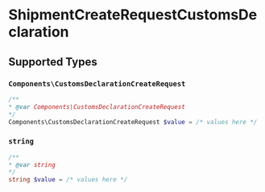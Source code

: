 # ShipmentCreateRequestCustomsDeclaration


## Supported Types

### `Components\CustomsDeclarationCreateRequest`

```php
/**
* @var Components\CustomsDeclarationCreateRequest
*/
Components\CustomsDeclarationCreateRequest $value = /* values here */
```

### `string`

```php
/**
* @var string
*/
string $value = /* values here */
```

